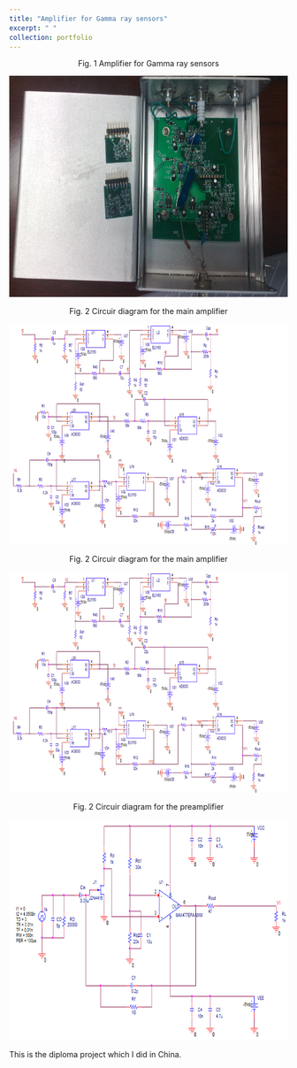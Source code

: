 ```yaml
---
title: "Amplifier for Gamma ray sensors"
excerpt: " "
collection: portfolio
---
```


<p align="center">
  Fig. 1 Amplifier for Gamma ray sensors
</p>

<p align="center">
<img src="/images/amplifier.jpg" width="700" height="400" >
</p>

<p align="center">
  Fig. 2 Circuir diagram for the main amplifier
</p>

<p align="center">
<img src="/images/main_amplifier.png" width="700" height="400" >
</p>


<p align="center">
  Fig. 2 Circuir diagram for the main amplifier
</p>

<p align="center">
<img src="/images/main_amplifier.png" width="700" height="400" >
</p>

<p align="center">
  Fig. 2 Circuir diagram for the preamplifier
</p>

<p align="center">
<img src="/images/preamplifier.png" width="700" height="400" >
</p>


This is the diploma project which I did in China. 
